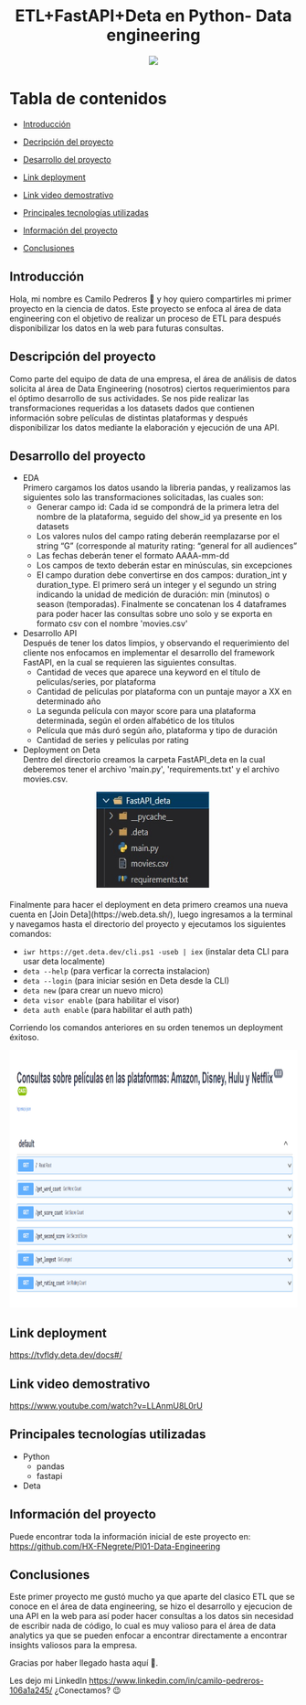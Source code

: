 <h1 align="center"> ETL+FastAPI+Deta en Python- Data engineering </h1>

<p align="center">
   <img src="https://img.shields.io/badge/STATUS-%20FINALIZADO-green">
   </p>
   
# Tabla de contenidos
* [Introducción](#Introducción)

* [Decripción del proyecto](#Descripción-del-proyecto)

* [Desarrollo del proyecto](#Desarrollo-del-proyecto)

* [Link deployment](#Link-deployment)

* [Link video demostrativo](#Link-video-demostrativo)

* [Principales tecnologías utilizadas](#Principales-tecnologías-utilizadas)

* [Información del proyecto](#Información-del-proyecto)

* [Conclusiones](#Conclusiones)

## Introducción
Hola, mi nombre es Camilo Pedreros :wave: y hoy quiero compartirles mi primer proyecto
en la ciencia de datos. Este proyecto se enfoca al área de data engineering con el objetivo de realizar un proceso de ETL para después disponibilizar los datos en la web para futuras consultas.

## Descripción del proyecto
Como parte del equipo de data de una empresa, el área de análisis de datos solicita al área de Data Engineering (nosotros) ciertos requerimientos para el óptimo desarrollo de sus actividades.
Se nos pide realizar  las transformaciones requeridas a los datasets dados que contienen información sobre películas de distintas plataformas y después disponibilizar los datos mediante la elaboración y ejecución de una API.


## Desarrollo del proyecto

*  EDA \
Primero cargamos los datos usando la libreria pandas, y realizamos las siguientes solo las  transformaciones solicitadas, las cuales son:
    + Generar campo id: Cada id se compondrá de la primera letra del nombre de la plataforma, seguido del show_id ya presente en los datasets 
    + Los valores nulos del campo rating deberán reemplazarse por el string “G” (corresponde al maturity rating: “general for all audiences”
    + Las fechas deberán tener el formato AAAA-mm-dd
    + Los campos de texto deberán estar en minúsculas, sin excepciones
    + El campo duration debe convertirse en dos campos: duration_int y duration_type. El primero será un integer y el segundo un string indicando la unidad de medición de duración: min (minutos) o season (temporadas).
Finalmente se concatenan los 4 dataframes para poder hacer las consultas sobre uno solo y se exporta en formato csv con el nombre 'movies.csv'
* Desarrollo API \
Después de tener los datos limpios, y observando el requerimiento del cliente nos enfocamos en implementar el desarrollo del framework FastAPI, en la cual se requieren las siguientes consultas.
    + Cantidad de veces que aparece una keyword en el título de peliculas/series, por plataforma
    + Cantidad de películas por plataforma con un puntaje mayor a XX en determinado año
    + La segunda película con mayor score para una plataforma determinada, según el orden alfabético de los títulos
    + Película que más duró según año, plataforma y tipo de duración
    + Cantidad de series y películas por rating
* Deployment on Deta \
Dentro del directorio creamos la carpeta FastAPI_deta en la cual deberemos tener el archivo 'main.py', 'requirements.txt' y el archivo movies.csv.
<p align="center">
  <img width="200" height="172" src="Images/dependencias.jpg">
</p>
Finalmente para hacer el deployment en deta primero creamos una nueva cuenta en [Join Deta](https://web.deta.sh/), luego ingresamos a la terminal y navegamos hasta el directorio del proyecto y ejecutamos los siguientes comandos:

* `iwr https://get.deta.dev/cli.ps1 -useb | iex` (instalar deta CLI para usar deta localmente)
* `deta --help` (para verficar la correcta instalacion)
* `deta --login` (para iniciar sesión en Deta desde la CLI)
* `deta new` (para crear un nuevo micro)
* `deta visor enable` (para habilitar el visor)
* `deta auth enable` (para habilitar el auth path)

Corriendo los comandos anteriores en su orden tenemos un deployment éxitoso.
<p align="center">
  <img width="700" height="450" src="Images/APIweb.png">
</p>

## Link deployment 
https://tvfldy.deta.dev/docs#/

## Link video demostrativo 
https://www.youtube.com/watch?v=LLAnmU8L0rU

## Principales tecnologías utilizadas

* Python
    + pandas
    + fastapi
* Deta

## Información del proyecto
Puede encontrar toda la información inicial de este proyecto en: https://github.com/HX-FNegrete/PI01-Data-Engineering
## Conclusiones

Este primer proyecto me gustó mucho ya que aparte del clasico ETL que se conoce en el área de data engineering, se hizo el desarrollo y ejecucion de una API en la web para así poder hacer consultas a los datos sin necesidad de escribir nada de código, lo cual es muy valioso para el área de data analytics ya que se pueden enfocar a encontrar directamente a encontrar insights valiosos para la empresa.

Gracias por haber llegado hasta aquí 💛.

Les dejo mi LinkedIn https://www.linkedin.com/in/camilo-pedreros-106a1a245/ ¿Conectamos? 😉
